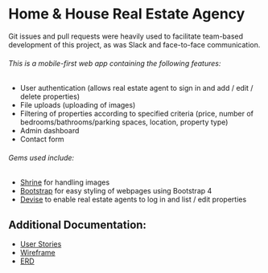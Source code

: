 # Home & House Real Estate Agency

Git issues and pull requests were heavily used to facilitate team-based development of this project, as was Slack and face-to-face communication.

###### This is a mobile-first web app containing the following features:

* User authentication (allows real estate agent to sign in and add / edit / delete properties)
* File uploads (uploading of images)
* Filtering of properties according to specified criteria (price, number of bedrooms/bathrooms/parking spaces, location, property type)
* Admin dashboard
* Contact form


###### Gems used include:

* [Shrine](https://github.com/janko-m/shrine) for handling images
* [Bootstrap](https://github.com/twbs/bootstrap-rubygem) for easy styling of webpages using Bootstrap 4
* [Devise](https://github.com/plataformatec/devise) to enable real estate agents to log in and list / edit properties

## Additional Documentation:

* [User Stories](https://trello.com/b/STRmHrPY)
* [Wireframe](https://www.figma.com/file/IavUr8wabjtNTo4L60n1qQ0S/Real-Estate-Site)
* [ERD](https://fasttrack-s4.slack.com/files/U67BVLAF6/F7ML3BBJB/screen_shot_2017-10-19_at_2.55.10_pm.png)
